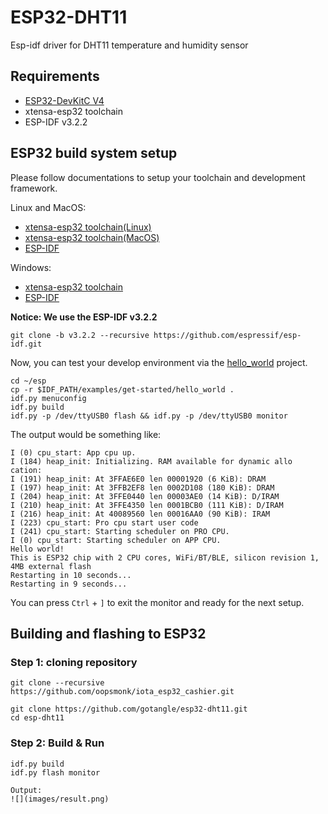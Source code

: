 # ESP32-DHT11
Esp-idf driver for DHT11 temperature and humidity sensor

## Requirements  

* [ESP32-DevKitC V4](https://docs.espressif.com/projects/esp-idf/en/v3.2.2/get-started/get-started-devkitc.html#esp32-devkitc-v4-getting-started-guide)
* xtensa-esp32 toolchain
* ESP-IDF v3.2.2

## ESP32 build system setup  

Please follow documentations to setup your toolchain and development framework.

Linux and MacOS:  
* [xtensa-esp32 toolchain(Linux)](https://docs.espressif.com/projects/esp-idf/en/v3.2.2/get-started-cmake/linux-setup.html) 
* [xtensa-esp32 toolchain(MacOS)](https://docs.espressif.com/projects/esp-idf/en/v3.2.2/get-started-cmake/macos-setup.html) 
* [ESP-IDF](https://docs.espressif.com/projects/esp-idf/en/v3.2.2/get-started-cmake/index.html#get-esp-idf) 

Windows:
* [xtensa-esp32 toolchain](https://docs.espressif.com/projects/esp-idf/en/v3.2.2/get-started-cmake/windows-setup.html#standard-setup-of-toolchain-for-windows-cmake) 
* [ESP-IDF](https://docs.espressif.com/projects/esp-idf/en/v3.2.2/get-started-cmake/index.html#windows-command-prompt) 

**Notice: We use the ESP-IDF v3.2.2**

```
git clone -b v3.2.2 --recursive https://github.com/espressif/esp-idf.git
```

Now, you can test your develop environment via the [hello_world](https://github.com/espressif/esp-idf/tree/release/v3.2/examples/get-started/hello_world) project.  

```shell
cd ~/esp
cp -r $IDF_PATH/examples/get-started/hello_world .
idf.py menuconfig
idf.py build
idf.py -p /dev/ttyUSB0 flash && idf.py -p /dev/ttyUSB0 monitor
```

The output would be something like:  

```shell
I (0) cpu_start: App cpu up.
I (184) heap_init: Initializing. RAM available for dynamic allo
cation:
I (191) heap_init: At 3FFAE6E0 len 00001920 (6 KiB): DRAM
I (197) heap_init: At 3FFB2EF8 len 0002D108 (180 KiB): DRAM
I (204) heap_init: At 3FFE0440 len 00003AE0 (14 KiB): D/IRAM
I (210) heap_init: At 3FFE4350 len 0001BCB0 (111 KiB): D/IRAM
I (216) heap_init: At 40089560 len 00016AA0 (90 KiB): IRAM
I (223) cpu_start: Pro cpu start user code
I (241) cpu_start: Starting scheduler on PRO CPU.
I (0) cpu_start: Starting scheduler on APP CPU.
Hello world!
This is ESP32 chip with 2 CPU cores, WiFi/BT/BLE, silicon revision 1, 4MB external flash
Restarting in 10 seconds...
Restarting in 9 seconds...
```

You can press `Ctrl` + `]` to exit the monitor and ready for the next setup.  

## Building and flashing to ESP32

### Step 1: cloning repository  

```shell
git clone --recursive https://github.com/oopsmonk/iota_esp32_cashier.git
```

```shell
git clone https://github.com/gotangle/esp32-dht11.git
cd esp-dht11
```

### Step 2: Build & Run

```shell
idf.py build
idf.py flash monitor

Output: 
![](images/result.png) 

